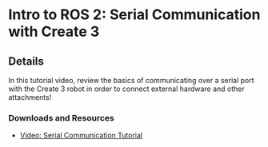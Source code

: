 # Intro to ROS 2: Serial Communication with Create 3
## Details
In this tutorial video, review the basics of communicating over a serial port with the Create 3 robot in order to connect external hardware and other attachments!

### Downloads and Resources
* [Video: Serial Communication Tutorial](https://bcove.video/3TyfQ3K)
